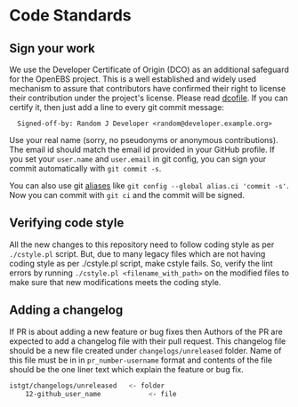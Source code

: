 # Code Standards

## Sign your work

We use the Developer Certificate of Origin (DCO) as an additional safeguard for the OpenEBS project. This is a well established and widely used mechanism to assure that contributors have confirmed their right to license their contribution under the project's license. Please read [dcofile](https://github.com/openebs/openebs/blob/master/contribute/developer-certificate-of-origin). If you can certify it, then just add a line to every git commit message:

```
  Signed-off-by: Random J Developer <random@developer.example.org>
```

Use your real name (sorry, no pseudonyms or anonymous contributions). The email id should match the email id provided in your GitHub profile.
If you set your `user.name` and `user.email` in git config, you can sign your commit automatically with `git commit -s`.

You can also use git [aliases](https://git-scm.com/book/tr/v2/Git-Basics-Git-Aliases) like `git config --global alias.ci 'commit -s'`. Now you can commit with `git ci` and the commit will be signed.

## Verifying code style

All the new changes to this repository need to follow coding style as per `./cstyle.pl` script. But, due to many legacy files which are not having coding style as per ./cstyle.pl script, make cstyle fails.
So, verify the lint errors by running `./cstyle.pl <filename_with_path>` on the modified files to make sure that new modifications meets the coding style.

## Adding a changelog
If PR is about adding a new feature or bug fixes then Authors of the PR are expected to add a changelog file with their pull request. This changelog file should be a new file created under `changelogs/unreleased` folder. Name of this file must be in in `pr_number-username` format and contents of the file should be the one liner text which explain the feature or bug fix.

```sh
istgt/changelogs/unreleased   <- folder
    12-github_user_name            <- file
```
